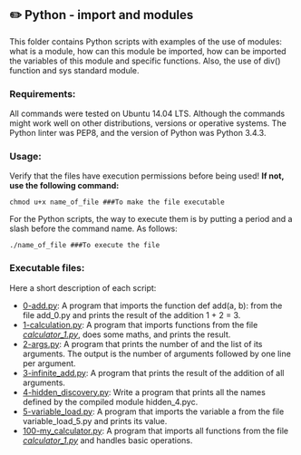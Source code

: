 ## :pencil2: Python - import and modules
This folder contains Python scripts with examples of the use of modules: what is a module, how can this module be imported, how can be imported the variables of this module and specific functions. Also, the use of div() function and sys standard module.   

### Requirements:
All commands were tested on Ubuntu 14.04 LTS. Although the commands might work well on other distributions, versions or operative systems. The Python linter was PEP8, and the version of Python was Python 3.4.3. 

### Usage:
Verify that the files have execution permissions before being used! **If not, use the following command:**

    chmod u+x name_of_file ###To make the file executable

For the Python scripts, the way to execute them is by putting a period and a slash before the command name. As follows:

    ./name_of_file ###To execute the file

### Executable files:
Here a short description of each script:
+ [0-add.py](https://github.com/dmhenaopa/holbertonschool-higher_level_programming/blob/master/0x02-python-import_modules/0-add.py): A program that imports the function def add(a, b): from the file add_0.py and prints the result of the addition 1 + 2 = 3.
+ [1-calculation.py](https://github.com/dmhenaopa/holbertonschool-higher_level_programming/blob/master/0x02-python-import_modules/1-calculation.py): A program that imports functions from the file [*calculator_1.py*](https://github.com/dmhenaopa/holbertonschool-higher_level_programming/blob/master/0x02-python-import_modules/calculator_1.py), does some maths, and prints the result.
+ [2-args.py](https://github.com/dmhenaopa/holbertonschool-higher_level_programming/blob/master/0x02-python-import_modules/2-args.py): A program that prints the number of and the list of its arguments. The output is the number of arguments followed by one line per argument.
+ [3-infinite_add.py](https://github.com/dmhenaopa/holbertonschool-higher_level_programming/blob/master/0x02-python-import_modules/3-infinite_add.py): A program that prints the result of the addition of all arguments.
+ [4-hidden_discovery.py](https://github.com/dmhenaopa/holbertonschool-higher_level_programming/blob/master/0x02-python-import_modules/4-hidden_discovery.py): Write a program that prints all the names defined by the compiled module hidden_4.pyc.
+ [5-variable_load.py](https://github.com/dmhenaopa/holbertonschool-higher_level_programming/blob/master/0x02-python-import_modules/5-variable_load.py): A program that imports the variable a from the file variable_load_5.py and prints its value.
+ [100-my_calculator.py](https://github.com/dmhenaopa/holbertonschool-higher_level_programming/blob/master/0x02-python-import_modules/100-my_calculator.py): A program that imports all functions from the file [*calculator_1.py*](https://github.com/dmhenaopa/holbertonschool-higher_level_programming/blob/master/0x02-python-import_modules/calculator_1.py) and handles basic operations.
<!--stackedit_data:
eyJoaXN0b3J5IjpbLTE5NjQzOTExMzksMjA2MTc3MDM5MiwtMT
c1MDExOTY5MF19
-->